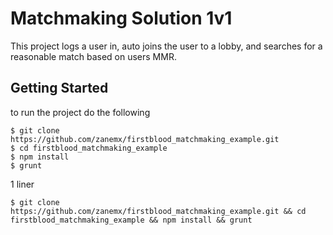 # Matchmaking Solution 1v1

This project logs a user in, auto joins the user to a lobby, and searches for a reasonable match based on users MMR.

## Getting Started

to run the project do the following
```
$ git clone https://github.com/zanemx/firstblood_matchmaking_example.git
$ cd firstblood_matchmaking_example
$ npm install
$ grunt
```
1 liner
```
$ git clone https://github.com/zanemx/firstblood_matchmaking_example.git && cd firstblood_matchmaking_example && npm install && grunt
